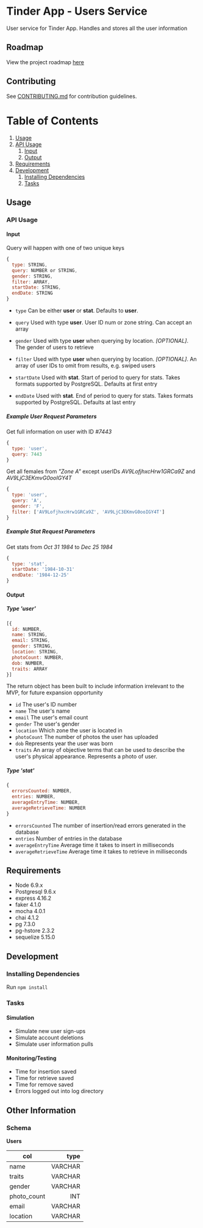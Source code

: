 # Tinder App - Users Service

User service for Tinder App. Handles and stores all the user information

## Roadmap

View the project roadmap [here](https://drive.google.com/open?id=1kAPJHYxOglYTeN3WJslR1_gGNFUneNer6oveAjPyoFA)

## Contributing

See [CONTRIBUTING.md](CONTRIBUTING.md) for contribution guidelines.

# Table of Contents

1. [Usage](#Usage)
1. [API Usage](#api-usage)
    1. [Input](#input)
    1. [Output](#output)
1. [Requirements](#requirements)
1. [Development](#development)
    1. [Installing Dependencies](#installing-dependencies)
    1. [Tasks](#tasks)

## Usage

### API Usage

#### Input

Query will happen with one of two unique keys

```javascript
{
  type: STRING,
  query: NUMBER or STRING,
  gender: STRING,
  filter: ARRAY,
  startDate: STRING,
  endDate: STRING
}
```

- `type` Can be either __user__ or __stat__. Defaults to __user__.
- `query` Used with type __user__. User ID num or zone string. Can accept an array
- `gender` Used with type __user__ when querying by location. _[OPTIONAL]_. The gender of users to retrieve
- `filter` Used with type __user__ when querying by location. _[OPTIONAL]_. An array of user IDs to omit from results, e.g. swiped users

- `startDate` Used with __stat__. Start of period to query for stats. Takes formats supported by PostgreSQL. Defaults at first entry
- `endDate` Used with __stat__. End of period to query for stats. Takes formats supported by PostgreSQL. Defaults at last entry

##### Example User Request Parameters

Get full information on user with ID _#7443_
```javascript
{
  type: 'user',
  query: 7443
}
```

Get all females from _"Zone A"_ except userIDs _AV9LofjhxcHrw1GRCa9Z_ and _AV9LjC3EKmvG0ooIGY4T_
```javascript
{
  type: 'user',
  query: 'A',
  gender: 'F',
  filter: ['AV9LofjhxcHrw1GRCa9Z', 'AV9LjC3EKmvG0ooIGY4T']
}
```

##### Example Stat Request Parameters

Get stats from _Oct 31 1984_ to _Dec 25 1984_
```javascript
{
  type: 'stat',
  startDate: '1984-10-31'
  endDate: '1984-12-25'
}
```

#### Output

##### Type 'user'
```javascript
[{
  id: NUMBER,
  name: STRING,
  email: STRING,
  gender: STRING,
  location: STRING,
  photoCount: NUMBER,
  dob: NUMBER,
  traits: ARRAY
}]
```

The return object has been built to include information irrelevant to the MVP, for future expansion opportunity

- `id` The user's ID number
- `name` The user's name
- `email` The user's email count
- `gender` The user's gender
- `location` Which zone the user is located in
- `photoCount` The number of photos the user has uploaded
- `dob` Represents year the user was born
- `traits` An array of objective terms that can be used to describe the user's physical appearance. Represents a photo of user.

##### Type 'stat'

```javascript
{
  errorsCounted: NUMBER,
  entries: NUMBER,
  averageEntryTime: NUMBER,
  averageRetrieveTime: NUMBER
}
```

- `errorsCounted` The number of insertion/read errors generated in the database
- `entries` Number of entries in the database
- `averageEntryTime` Average time it takes to insert in milliseconds
- `averageRetrieveTime` Average time it takes to retrieve in milliseconds

## Requirements

- Node 6.9.x
- Postgresql 9.6.x
- express 4.16.2
- faker 4.1.0
- mocha 4.0.1
- chai 4.1.2
- pg 7.3.0
- pg-hstore 2.3.2
- sequelize 5.15.0

## Development
### Installing Dependencies
Run `npm install`

### Tasks

#### Simulation

- Simulate new user sign-ups
- Simulate account deletions
- Simulate user information pulls

#### Monitoring/Testing

- Time for insertion saved
- Time for retrieve saved
- Time for remove saved
- Errors logged out into log directory


## Other Information

### Schema

__Users__

| col | type |
| ----- | -----:|
| name | VARCHAR |
| traits | VARCHAR |
| gender | VARCHAR |
| photo_count | INT |
| email | VARCHAR |
| location | VARCHAR |
